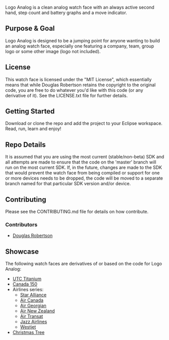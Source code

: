 Logo Analog is a clean analog watch face with an always active second hand, step count and battery
graphs and a move indicator. 

## Purpose & Goal
Logo Analog is designed to be a jumping point for anyone wanting to build an analog watch face,
especially one featuring a company, team, group logo or some other image (logo not included).

## License
This watch face is licensed under the "MIT License", which essentially means that while Douglas
Robertson retains the copyright to the original code, you are free to do whatever you'd like with
this code (or any derivative of it). See the LICENSE.txt file for further details.

## Getting Started
Download or clone the repo and add the project to your Eclipse workspace. Read, run, learn and enjoy!

## Repo Details
It is assumed that you are using the most current (stable/non-beta) SDK and all attempts are made
to ensure that the code on the 'master' branch will run on the most current SDK. If, in the future,
changes are made to the SDK that would prevent the watch face from being compiled or support for
one or more devices needs to be dropped, the code will be moved to a separate branch named for that
particular SDK version and/or device.

## Contributing
Please see the CONTRIBUTING.md file for details on how contribute.

### Contributors
* [Douglas Robertson](https://github.com/douglasr)

## Showcase
The following watch faces are derivatives of  or based on the code for Logo Analog:
* [UTC Titanium](https://apps.garmin.com/en-CA/apps/30ae26c1-0e81-477c-a5cf-4efbb380092f)
* [Canada 150](https://apps.garmin.com/en-CA/apps/775b406b-6034-4de9-8c03-7aca8e40d74b)
* Airlines series:
    * [Star Alliance](https://apps.garmin.com/en-CA/apps/525c924c-0b61-49e3-9608-05d1fa6a474c)
    * [Air Canada](https://apps.garmin.com/en-CA/apps/46cdc2e7-eabc-46d0-af34-e179e055f32b)
    * [Air Georgian](https://apps.garmin.com/en-CA/apps/8f45ed40-df52-44ec-b3e5-4a309ff388e7)
    * [Air New Zealand](https://apps.garmin.com/en-CA/apps/01407f38-623e-4cae-a595-e2207c193f75)
    * [Air Transat](https://apps.garmin.com/en-CA/apps/464278ed-d2bc-42dc-bf2e-74742b1bc599)
    * [Jazz Airlines](https://apps.garmin.com/en-CA/apps/1404124c-8f7a-4d11-b8e7-dad2f42aa597)
    * [Westjet](https://apps.garmin.com/en-CA/apps/3481e2f9-de3c-4f86-a081-30b26efe581a)
* [Christmas Tree](https://apps.garmin.com/en-CA/apps/f9a8c187-99d3-4f2f-ab8b-16946b14b3c7)
